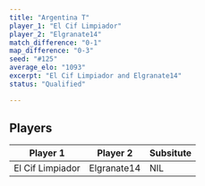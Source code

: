 ```yaml
---
title: "Argentina T"
player_1: "El Cif Limpiador"
player_2: "Elgranate14"
match_difference: "0-1"
map_difference: "0-3"
seed: "#125"
average_elo: "1093"
excerpt: "El Cif Limpiador and Elgranate14"
status: "Qualified"

---
```

## Players

| Player 1 | Player 2 | Subsitute |
| -- | -- | -- |
| El Cif Limpiador | Elgranate14 | NIL |
